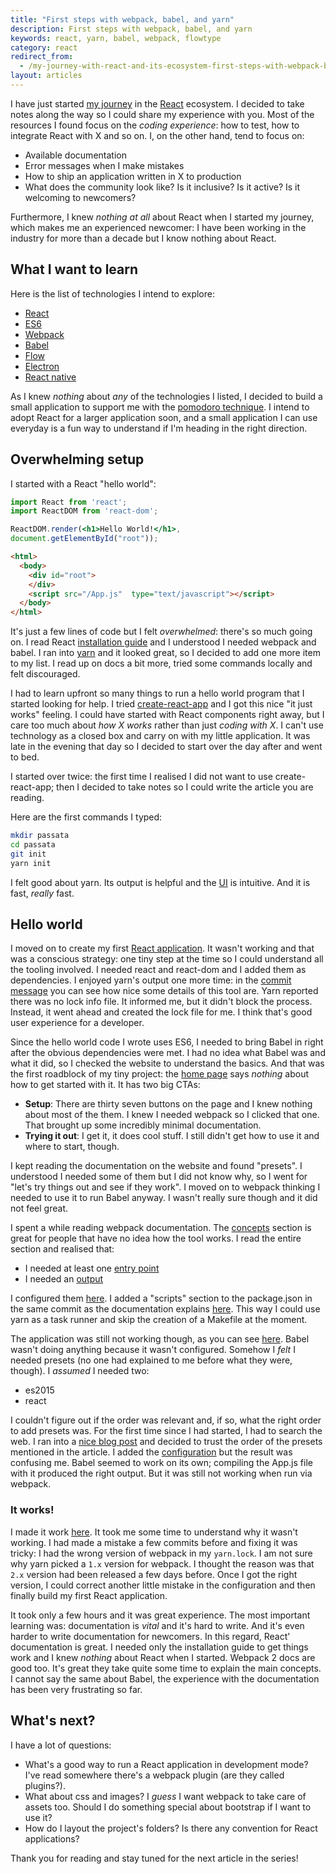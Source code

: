 ```yaml
---
title: "First steps with webpack, babel, and yarn"
description: First steps with webpack, babel, and yarn
keywords: react, yarn, babel, webpack, flowtype
category: react
redirect_from:
  - /my-journey-with-react-and-its-ecosystem-first-steps-with-webpack-babel-and-yarn
layout: articles
---
```


I have just started [my journey](/react.html) in the [React](https://facebook.github.io/react/)
ecosystem. I decided to take notes along the way so I could share my experience
with you. Most of the resources I found focus on the _coding experience_: how to
test, how to integrate React with X and so on. I, on the other hand, tend to
focus on:

- Available documentation
- Error messages when I make mistakes
- How to ship an application written in X to production
- What does the community look like? Is it inclusive? Is it active? Is it
  welcoming to newcomers?

Furthermore, I knew *nothing at all* about React when I started my journey,
which makes me an experienced newcomer: I have been working in the industry for
more than a decade but I know nothing about React.

## What I want to learn

Here is the list of technologies I intend to explore:

- [React](https://facebook.github.io/react/)
- [ES6](http://es6-features.org/)
- [Webpack](https://webpack.js.org/)
- [Babel](http://babeljs.io/)
- [Flow](https://flowtype.org)
- [Electron](http://electron.atom.io/)
- [React native](https://facebook.github.io/react-native/)

As I knew _nothing_ about _any_ of the technologies I listed, I decided to build
a small application to support me with the [pomodoro
technique](http://cirillocompany.de/pages/pomodoro-technique/). I intend to
adopt React for a larger application soon, and a small application I can use
everyday is a fun way to understand if I'm heading in the right direction.

## Overwhelming setup

I started with a React "hello world":

```jsx
import React from 'react';
import ReactDOM from 'react-dom';

ReactDOM.render(<h1>Hello World!</h1>,
document.getElementById("root"));
```

```html
<html>
  <body>
    <div id="root">
    </div>
    <script src="/App.js"  type="text/javascript"></script>
  </body>
</html>
```

It's just a few lines of code but I felt _overwhelmed_: there's so much going
on. I read React [installation
guide](https://facebook.github.io/react/docs/installation.html) and I understood
I needed webpack and babel. I ran into [yarn](https://yarnpkg.com/) and it
looked great, so I decided to add one more item to my list. I read up on docs a
bit more, tried some commands locally and felt discouraged.

I had to learn upfront so many things to run a hello world program that I
started looking for help. I tried
[create-react-app](https://github.com/facebookincubator/create-react-app) and
I got this nice "it just works" feeling. I could have started with React
components right away, but I care too much about _how X works_ rather than
just _coding with X_. I can't use technology as a closed box and carry on with
my little application. It was late in the evening that day so I decided to
start over the day after and went to bed.

I started over twice: the first time I realised I did not want to use
create-react-app; then I decided to take notes so I could write the
article you are reading.

Here are the first commands I typed:

```sh
mkdir passata
cd passata
git init
yarn init
```

I felt good about yarn. Its output is helpful and the [UI](
https://github.com/lucapette/passata/commit/c223ce6abb79aa7fac2b5e86e164ec559126086f)
is intuitive. And it is fast, *really* fast.

## Hello world

I moved on to create my first [React
application](https://github.com/lucapette/passata/commit/3540512). It wasn't
working and that was a conscious strategy: one tiny step at the time so I could
understand all the tooling involved. I needed react and react-dom and I added
them as dependencies. I enjoyed yarn's output one more time: in the [commit
message](https://github.com/lucapette/passata/commit/478cae7) you can see how
nice some details of this tool are. Yarn reported there was no lock info file.
It informed me, but it didn't block the process. Instead, it went ahead and
created the lock file for me. I think that's good user experience for a
developer.

Since the hello world code I wrote uses ES6, I needed to bring Babel in right
after the obvious dependencies were met. I had no idea what Babel was and what
it did, so I checked the website to understand the basics. And that was the
first roadblock of my tiny project: the [home page](https://babeljs.io/) says
*nothing* about how to get started with it. It has two big CTAs:

- **Setup**: There are thirty seven buttons on the page and I knew nothing about
most of the them. I knew I needed webpack so I clicked that one. That brought up
some incredibly minimal documentation.
- **Trying it out**: I get it, it does cool stuff. I still didn't get how to use
  it and where to start, though.

I kept reading the documentation on the website and found "presets". I
understood I needed some of them but I did not know why, so I went for "let's
try things out and see if they work". I moved on to webpack thinking I
needed to use it to run Babel anyway. I wasn't really sure though and it
did not feel great.

I spent a while reading webpack documentation. The
[concepts](https://webpack.js.org/concepts/) section is great for people that
have no idea how the tool works. I read the entire section and realised that:

- I needed at least one [entry
  point](https://webpack.js.org/concepts/entry-points/)
- I needed an [output](https://webpack.js.org/concepts/output/)

I configured them [here](https://github.com/lucapette/passata/commit/3c0cbfc).
I added a "scripts" section to the package.json in the same commit as the
documentation explains
[here](https://webpack.js.org/guides/hmr-react/#package-json). This way I could
use yarn as a task runner and skip the creation of a Makefile at the moment.

The application was still not working though, as you can see
[here](https://gist.github.com/lucapette/72e753dfdbbf4a33bf87eacce7cef23a).
Babel wasn't doing anything because it wasn't configured. Somehow I _felt_ I
needed presets (no one had explained to me before what they were, though). I
_assumed_ I needed two:

- es2015
- react

I couldn't figure out if the order was relevant and, if so, what the right order
to add presets was. For the first time since I had started, I had to search the
web. I ran into a [nice blog
post](https://www.twilio.com/blog/2015/08/setting-up-react-for-es6-with-webpack-and-babel-2.html)
and decided to trust the order of the presets mentioned in the article. I added
the [configuration](https://github.com/lucapette/passata/commit/0e35422) but the
result was confusing me. Babel seemed to work on its own; compiling the App.js
file with it produced the right output. But it was still not working when run
via webpack.

### It works!

I made it work
[here](https://github.com/lucapette/passata/commit/328ab199041e075cd1462c0cd6d3d3309fb626cd).
It took me some time to understand why it wasn't working. I had made a mistake a
few commits before and fixing it was tricky: I had the wrong version of webpack
in my `yarn.lock`. I am not sure why yarn picked a `1.x` version for webpack. I
thought the reason was that `2.x` version had been released a few days before.
Once I got the right version, I could correct another little mistake in the
configuration and then finally build my first React application.

It took only a few hours and it was great experience. The most important
learning was: documentation is *vital* and it's hard to write. And it's even
harder to write documentation for newcomers. In this regard, React'
documentation is great. I needed only the installation guide to get things work
and I knew *nothing* about React when I started. Webpack 2 docs are good too.
It's great they take quite some time to explain the main concepts. I cannot say
the same about Babel, the experience with the documentation has been very
frustrating so far.

## What's next?

I have a lot of questions:

- What's a good way to run a React application in development mode? I've read
  somewhere there's a webpack plugin (are they called plugins?).
- What about css and images? I _guess_ I want webpack to take care of assets
  too. Should I do something special about bootstrap if I want to use it?
- How do I layout the project's folders? Is there any convention for React
  applications?

Thank you for reading and stay tuned for the next article in the series!

